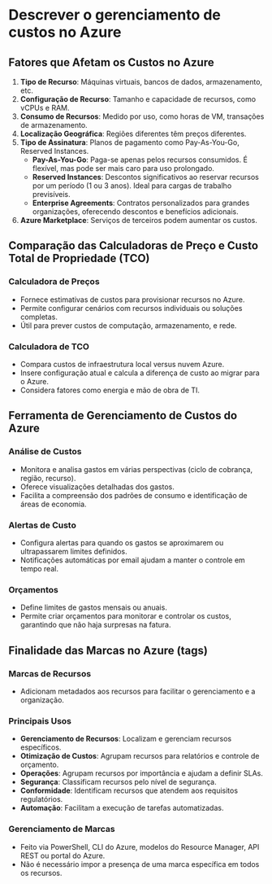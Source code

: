 # Descrever o gerenciamento de custos no Azure

## Fatores que Afetam os Custos no Azure

1. **Tipo de Recurso**: Máquinas virtuais, bancos de dados, armazenamento, etc.
2. **Configuração de Recurso**: Tamanho e capacidade de recursos, como vCPUs e RAM.
3. **Consumo de Recursos**: Medido por uso, como horas de VM, transações de armazenamento.
4. **Localização Geográfica**: Regiões diferentes têm preços diferentes.
5. **Tipo de Assinatura**: Planos de pagamento como Pay-As-You-Go, Reserved Instances.
    - **Pay-As-You-Go**: Paga-se apenas pelos recursos consumidos. É flexível, mas pode ser mais caro para uso prolongado.
    - **Reserved Instances**: Descontos significativos ao reservar recursos por um período (1 ou 3 anos). Ideal para cargas de trabalho previsíveis.
    - **Enterprise Agreements**: Contratos personalizados para grandes organizações, oferecendo descontos e benefícios adicionais.
6. **Azure Marketplace**: Serviços de terceiros podem aumentar os custos.

## Comparação das Calculadoras de Preço e Custo Total de Propriedade (TCO)

### Calculadora de Preços

- Fornece estimativas de custos para provisionar recursos no Azure.
- Permite configurar cenários com recursos individuais ou soluções completas.
- Útil para prever custos de computação, armazenamento, e rede.

### Calculadora de TCO

- Compara custos de infraestrutura local versus nuvem Azure.
- Insere configuração atual e calcula a diferença de custo ao migrar para o Azure.
- Considera fatores como energia e mão de obra de TI.


## Ferramenta de Gerenciamento de Custos do Azure

### Análise de Custos

- Monitora e analisa gastos em várias perspectivas (ciclo de cobrança, região, recurso).
- Oferece visualizações detalhadas dos gastos.
- Facilita a compreensão dos padrões de consumo e identificação de áreas de economia.

### Alertas de Custo

- Configura alertas para quando os gastos se aproximarem ou ultrapassarem limites definidos.
- Notificações automáticas por email ajudam a manter o controle em tempo real.

### Orçamentos

- Define limites de gastos mensais ou anuais.
- Permite criar orçamentos para monitorar e controlar os custos, garantindo que não haja surpresas na fatura.

## Finalidade das Marcas no Azure (tags)

### Marcas de Recursos

- Adicionam metadados aos recursos para facilitar o gerenciamento e a organização.

### Principais Usos

- **Gerenciamento de Recursos**: Localizam e gerenciam recursos específicos.
- **Otimização de Custos**: Agrupam recursos para relatórios e controle de orçamento.
- **Operações**: Agrupam recursos por importância e ajudam a definir SLAs.
- **Segurança**: Classificam recursos pelo nível de segurança.
- **Conformidade**: Identificam recursos que atendem aos requisitos regulatórios.
- **Automação**: Facilitam a execução de tarefas automatizadas.

### Gerenciamento de Marcas

- Feito via PowerShell, CLI do Azure, modelos do Resource Manager, API REST ou portal do Azure.
- Não é necessário impor a presença de uma marca específica em todos os recursos.
